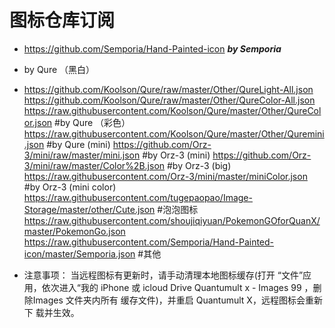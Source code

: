 # 图标仓库订阅

* https://github.com/Semporia/Hand-Painted-icon ***by Semporia***

* by Qure （黑白）
* https://github.com/Koolson/Qure/raw/master/Other/QureLight-All.json
https://github.com/Koolson/Qure/raw/master/Other/QureColor-All.json
https://raw.githubusercontent.com/Koolson/Qure/master/Other/QureColor.json
#by Qure （彩色）
https://raw.githubusercontent.com/Koolson/Qure/master/Other/Quremini.json
#by Qure (mini)
https://github.com/Orz-3/mini/raw/master/mini.json
#by Orz-3 (mini)
https://github.com/Orz-3/mini/raw/master/Color%2B.json
#by Orz-3 (big)
https://raw.githubusercontent.com/Orz-3/mini/master/miniColor.json
#by Orz-3 (mini color)
https://raw.githubusercontent.com/tugepaopao/Image-Storage/master/other/Cute.json
#泡泡图标
https://raw.githubusercontent.com/shoujiqiyuan/PokemonGOforQuanX/master/PokemonGo.json
https://raw.githubusercontent.com/Semporia/Hand-Painted-icon/master/Semporia.json
#其他
* 注意事项：
当远程图标有更新时，请手动清理本地图标缓存(打开
“文件”应用，依次进入“我的 iPhone 或 icloud Drive
Quantumult x - Images
99
，删除Images 文件夹内所有
缓存文件)，并重启 Quantumult X，远程图标会重新下
载并生效。
